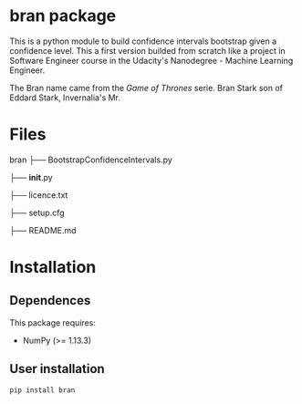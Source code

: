 # bran package

This is a python module to build confidence intervals bootstrap given a confidence level. This a first version builded from scratch like a project in Software Engineer course in the Udacity's Nanodegree - Machine Learning Engineer.

The Bran name came from the *Game of Thrones* serie. Bran Stark son of Eddard Stark, Invernalia's Mr.

# Files

bran
├── BootstrapConfidenceIntervals.py

├── __init__.py

├── licence.txt

├── setup.cfg

├── README.md

# Installation

## Dependences

This package requires:
* NumPy (>= 1.13.3)

## User installation

`pip install bran`